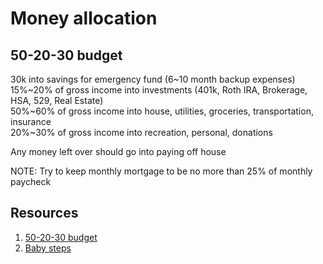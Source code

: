 # Money allocation

## 50-20-30 budget

30k into savings for emergency fund (6~10 month backup expenses)  
15%~20% of gross income into investments (401k, Roth IRA, Brokerage, HSA, 529, Real Estate)  
50%~60% of gross income into house, utilities, groceries, transportation, insurance  
20%~30% of gross income into recreation, personal, donations  

Any money left over should go into paying off house

NOTE: Try to keep monthly mortgage to be no more than 25% of monthly paycheck

## Resources

1. [50-20-30 budget](https://wealthynickel.com/recommended-budget-percentages/)
2. [Baby steps](https://www.ramseysolutions.com/dave-ramsey-7-baby-steps)

